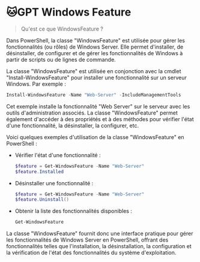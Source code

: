 # :cat:GPT Windows Feature

> Qu'est ce que WindowsFeature ?
>

Dans PowerShell, la classe "WindowsFeature" est utilisée pour gérer les fonctionnalités (ou rôles) de Windows Server. Elle permet d'installer, de désinstaller, de configurer et de gérer les fonctionnalités de Windows à partir de scripts ou de lignes de commande.

La classe "WindowsFeature" est utilisée en conjonction avec la cmdlet "Install-WindowsFeature" pour installer une fonctionnalité sur un serveur Windows. Par exemple :

```powershell
Install-WindowsFeature -Name "Web-Server" -IncludeManagementTools
```

Cet exemple installe la fonctionnalité "Web Server" sur le serveur avec les outils d'administration associés. La classe "WindowsFeature" permet également d'accéder à des propriétés et à des méthodes pour vérifier l'état d'une fonctionnalité, la désinstaller, la configurer, etc.

Voici quelques exemples d'utilisation de la classe "WindowsFeature" en PowerShell :

- Vérifier l'état d'une fonctionnalité :
  ```powershell
  $feature = Get-WindowsFeature -Name "Web-Server"
  $feature.Installed
  ```

- Désinstaller une fonctionnalité :
  ```powershell
  $feature = Get-WindowsFeature -Name "Web-Server"
  $feature.Uninstall()
  ```

- Obtenir la liste des fonctionnalités disponibles :
  ```powershell
  Get-WindowsFeature
  ```

La classe "WindowsFeature" fournit donc une interface pratique pour gérer les fonctionnalités de Windows Server en PowerShell, offrant des fonctionnalités telles que l'installation, la désinstallation, la configuration et la vérification de l'état des fonctionnalités du système d'exploitation.
